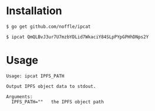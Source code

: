 # Installation

```
$ go get github.com/noffle/ipcat

$ ipcat QmQLBvJ3ur7U7mzbYDLid7WkaciY84SLpPYpGPHhDNps2Y
```

# Usage
```
Usage: ipcat IPFS_PATH

Output IPFS object data to stdout.

Arguments:
  IPFS_PATH=""   the IPFS object path
```
